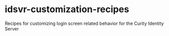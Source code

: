 # idsvr-customization-recipes
Recipes for customizing login screen related behavior for the Curity Identity Server

